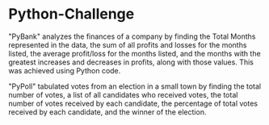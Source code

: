 # Python-Challenge

"PyBank" analyzes the finances of a company by finding the Total Months represented in the data, the sum of all profits and losses for the months listed, the average profit/loss for the months listed, and the months with the greatest increases and decreases in profits, along with those values. This was achieved using Python code. 

"PyPoll" tabulated votes from an election in a small town by finding the total number of votes, a list of all candidates who received votes, the total number of votes received by each candidate, the percentage of total votes received by each candidate, and the winner of the election. 
